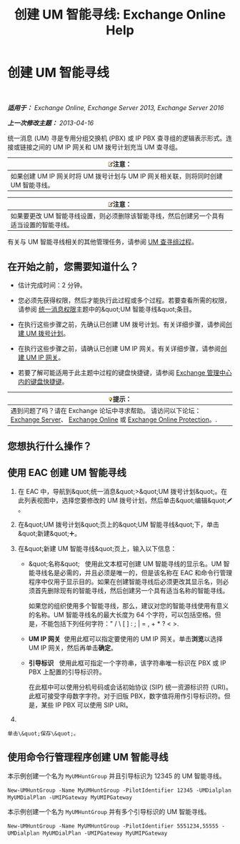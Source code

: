 ﻿---
title: '创建 UM 智能寻线: Exchange Online Help'
TOCTitle: 创建 UM 智能寻线
ms:assetid: 43ecb1ec-5f82-4516-9010-de8f954d3758
ms:mtpsurl: https://technet.microsoft.com/zh-cn/library/Aa997679(v=EXCHG.150)
ms:contentKeyID: 50556558
ms.date: 05/23/2018
mtps_version: v=EXCHG.150
f1_keywords:
- Microsoft.Exchange.Management.SnapIn.Esm.Servers.UnifiedMessaging.CreateUMHuntGroupWizardForm.CreateUMHuntGroupWizardPage1
ms.translationtype: MT
---

# 创建 UM 智能寻线

 

_**适用于：** Exchange Online, Exchange Server 2013, Exchange Server 2016_

_**上一次修改主题：** 2013-04-16_

统一消息 (UM) 寻是专用分组交换机 (PBX) 或 IP PBX 查寻组的逻辑表示形式。连接或链接之间的 UM IP 网关和 UM 拨号计划充当 UM 查寻组。

<table>
<thead>
<tr class="header">
<th><img src="images/Bb124558.note(EXCHG.150).gif" title="注意" alt="注意" />注意：</th>
</tr>
</thead>
<tbody>
<tr class="odd">
<td>如果创建 UM IP 网关时将 UM 拨号计划与 UM IP 网关相关联，则将同时创建 UM 智能寻线。</td>
</tr>
</tbody>
</table>


<table>
<thead>
<tr class="header">
<th><img src="images/Bb124558.note(EXCHG.150).gif" title="注意" alt="注意" />注意：</th>
</tr>
</thead>
<tbody>
<tr class="odd">
<td>如果要更改 UM 智能寻线设置，则必须删除该智能寻线，然后创建另一个具有适当设置的智能寻线。</td>
</tr>
</tbody>
</table>


有关与 UM 智能寻线相关的其他管理任务，请参阅 [UM 查寻组过程](um-hunt-group-procedures-exchange-2013-help.md)。

## 在开始之前，您需要知道什么？

  - 估计完成时间：2 分钟。

  - 您必须先获得权限，然后才能执行此过程或多个过程。若要查看所需的权限，请参阅 [统一消息权限](unified-messaging-permissions-exchange-2013-help.md)主题中的\&quot;UM 智能寻线\&quot;条目。

  - 在执行这些步骤之前，先确认已创建 UM 拨号计划。有关详细步骤，请参阅[创建 UM 拨号计划](create-a-um-dial-plan-exchange-2013-help.md)。

  - 在执行这些步骤之前，请确认已创建 UM IP 网关。有关详细步骤，请参阅[创建 UM IP 网关](create-a-um-ip-gateway-exchange-2013-help.md)。

  - 若要了解可能适用于此主题中过程的键盘快捷键，请参阅 [Exchange 管理中心内的键盘快捷键](keyboard-shortcuts-in-the-exchange-admin-center-exchange-online-protection-help.md)。

<table>
<thead>
<tr class="header">
<th><img src="images/Bb124558.tip(EXCHG.150).gif" title="提示" alt="提示" />提示：</th>
</tr>
</thead>
<tbody>
<tr class="odd">
<td>遇到问题了吗？请在 Exchange 论坛中寻求帮助。 请访问以下论坛：<a href="https://go.microsoft.com/fwlink/p/?linkid=60612">Exchange Server</a>、 <a href="https://go.microsoft.com/fwlink/p/?linkid=267542">Exchange Online</a> 或 <a href="https://go.microsoft.com/fwlink/p/?linkid=285351">Exchange Online Protection</a>。.</td>
</tr>
</tbody>
</table>


## 您想执行什么操作？

## 使用 EAC 创建 UM 智能寻线

1.  在 EAC 中，导航到\&quot;统一消息\&quot;\>\&quot;UM 拨号计划\&quot;。在此列表视图中，选择您要修改的 UM 拨号计划，然后单击\&quot;编辑\&quot;![编辑图标](images/Bb124582.6f53ccb2-1f13-4c02-bea0-30690e6ea71d(EXCHG.150).gif "编辑图标")。

2.  在\&quot;UM 拨号计划\&quot;页上的\&quot;UM 智能寻线\&quot;下，单击\&quot;新建\&quot;![添加图标](images/JJ218640.c1e75329-d6d7-4073-a27d-498590bbb558(EXCHG.150).gif "添加图标")。

3.  在\&quot;新建 UM 智能寻线\&quot;页上，输入以下信息：
    
      - \&quot;名称\&quot;   使用此文本框可创建 UM 智能寻线的显示名。UM 智能寻线名是必需的，并且必须是唯一的，但是该名称在 EAC 和命令行管理程序中仅用于显示目的。如果在创建智能寻线后必须更改其显示名，则必须首先删除现有的智能寻线，然后创建另一个具有适当名称的智能寻线。
        
        如果您的组织使用多个智能寻线，那么，建议对您的智能寻线使用有意义的名称。UM 智能寻线名的最大长度为 64 个字符，可以包括空格。但是，不能包括下列任何字符：" / \\ \[ \] : ; | = , + \* ? \< \>.
    
      - **UM IP 网关**  使用此框可以指定要使用的 UM IP 网关。单击**浏览**以选择 UM IP 网关，然后再单击**确定**。
    
      - **引导标识**   使用此框可指定一个字符串，该字符串唯一标识在 PBX 或 IP PBX 上配置的引导标识符。
        
        在此框中可以使用分机号码或会话初始协议 (SIP) 统一资源标识符 (URI)。此框可接受字母数字字符。对于旧版 PBX，数字值将用作引导标识符。但是，某些 IP PBX 可以使用 SIP URI。

4.  
    
    单击\&quot;保存\&quot;。

## 使用命令行管理程序创建 UM 智能寻线

本示例创建一个名为 `MyUMHuntGroup` 并且引导标识为 12345 的 UM 智能寻线。

    New-UMHuntGroup -Name MyUMHuntGroup -PilotIdentifier 12345 -UMDialplan MyUMDialPlan -UMIPGateway MyUMIPGateway

本示例创建一个名为 `MyUMHuntGroup` 并有多个引导标识的 UM 智能寻线。

    New-UMHuntGroup -Name MyUMHuntGroup -PilotIdentifier 5551234,55555 -UMDialplan MyUMDialPlan -UMIPGateway MyUMIPGateway

